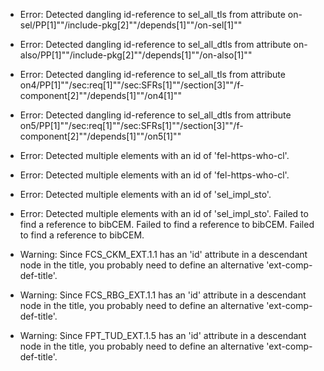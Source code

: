 * Error: Detected dangling id-reference to sel_all_tls from attribute
        on-sel/PP[1]""/include-pkg[2]""/depends[1]""/on-sel[1]""
* Error: Detected dangling id-reference to sel_all_dtls from attribute
        on-also/PP[1]""/include-pkg[2]""/depends[1]""/on-also[1]""
* Error: Detected dangling id-reference to sel_all_tls from attribute
        on4/PP[1]""/sec:req[1]""/sec:SFRs[1]""/section[3]""/f-component[2]""/depends[1]""/on4[1]""
* Error: Detected dangling id-reference to sel_all_dtls from attribute
        on5/PP[1]""/sec:req[1]""/sec:SFRs[1]""/section[3]""/f-component[2]""/depends[1]""/on5[1]""
* Error: Detected multiple elements with an id of 'fel-https-who-cl'.
* Error: Detected multiple elements with an id of 'fel-https-who-cl'.
* Error: Detected multiple elements with an id of 'sel_impl_sto'.
* Error: Detected multiple elements with an id of 'sel_impl_sto'.
 Failed to find a reference to bibCEM.
 Failed to find a reference to bibCEM.
 Failed to find a reference to bibCEM.
* Warning: Since FCS_CKM_EXT.1.1 has an 'id' attribute in a descendant node in the title, you probably need to define an alternative 'ext-comp-def-title'.
                       
* Warning: Since FCS_RBG_EXT.1.1 has an 'id' attribute in a descendant node in the title, you probably need to define an alternative 'ext-comp-def-title'.
                       
* Warning: Since FPT_TUD_EXT.1.5 has an 'id' attribute in a descendant node in the title, you probably need to define an alternative 'ext-comp-def-title'.
                       

